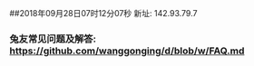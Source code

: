 ##2018年09月28日07时12分07秒 新址: 142.93.79.7
### 兔友常见问题及解答: https://github.com/wanggonging/d/blob/w/FAQ.md
